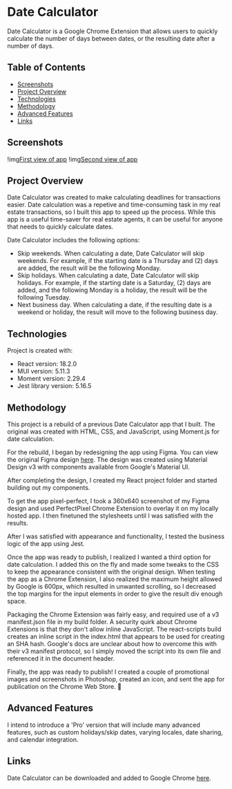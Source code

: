 # Date Calculator
Date Calculator is a Google Chrome Extension that allows users to quickly calculate the number of days between dates, or the resulting date after a number of days. 

## Table of Contents
* [Screenshots](#screenshots)
* [Project Overview](#project-overview) 
* [Technologies](#technologies)
* [Methodology](#Methodology)
* [Advanced Features](#advanced-features)
* [Links](#links)

## Screenshots
!img[First view of app](https://lh3.googleusercontent.com/fk0iknxsCnF0nQg1mt54ZWOqNjuGaftpBnCIjc3Lau0Ny3d-vLaZI2vLMwVCYm5Jc0aQ1pXXoxkedRWkGHSELEaWZ58=w640-h400-e365-rj-sc0x00ffffff)
!img[Second view of app](https://lh3.googleusercontent.com/E5kw5--B1pM1OPWwlNgh5Q35xA2SJQvAwMmOpD7LTLc2pqhzoCgRTCemA1me5pezmpr5zHJ1nN8E5O6E1gA8fegp0gs=w640-h400-e365-rj-sc0x00ffffff)

## Project Overview
Date Calculator was created to make calculating deadlines for transactions easier. Date calculation was a repetive and time-consuming task in my real estate transactions, so I built this app to speed up the process. While this app is a useful time-saver for real estate agents, it can be useful for anyone that needs to quickly calculate dates. 

Date Calculator includes the following options:
* Skip weekends. When calculating a date, Date Calculator will skip weekends. For example, if the starting date is a Thursday and (2) days are added, the result will be the following Monday. 
* Skip holidays. When calculating a date, Date Calculator will skip holidays. For example, if the starting date is a Saturday, (2) days are added, and the following Monday is a holiday, the result will be the following Tuesday. 
* Next business day. When calculating a date, if the resulting date is a weekend or holiday, the result will move to the following business day. 

## Technologies
Project is created with:
* React version: 18.2.0
* MUI version: 5.11.3
* Moment version: 2.29.4
* Jest library version: 5.16.5

## Methodology
This project is a rebuild of a previous Date Calculator app that I built. The original was created with HTML, CSS, and JavaScript, using Moment.js for date calculation. 

For the rebuild, I began by redesigning the app using Figma. You can view the original Figma design [here](https://www.figma.com/file/7JVP6SvODmpBp05oA8d4P8/Date-Calculator?node-id=0%3A1&t=8A5p9pSIQi0Bs6yS-1). The design was created using Material Design v3 with components available from Google's Material UI. 

After completing the design, I created my React project folder and started building out my components. 

To get the app pixel-perfect, I took a 360x640 screenshot of my Figma design and used PerfectPixel Chrome Extension to overlay it on my locally hosted app. I then finetuned the stylesheets until I was satisfied with the results. 

After I was satisfied with appearance and functionality, I tested the business logic of the app using Jest. 

Once the app was ready to publish, I realized I wanted a third option for date calculation. I added this on the fly and made some tweaks to the CSS to keep the appearance consistent with the original design. When testing the app as a Chrome Extension, I also realized the maximum height allowed by Google is 600px, which resulted in unwanted scrolling, so I decreased the top margins for the input elements in order to give the result div enough space. 

Packaging the Chrome Extension was fairly easy, and required use of a v3 manifest.json file in my build folder. A security quirk about Chrome Extensions is that they don't allow inline JavaScript. The react-scripts build creates an inline script in the index.html that appears to be used for creating an SHA hash. Google's docs are unclear about how to overcome this with their v3 manifest protocol, so I simply moved the script into its own file and referenced it in the document header. 

Finally, the app was ready to publish! I created a couple of promotional images and screenshots in Photoshop, created an icon, and sent the app for publication on the Chrome Web Store. 🎉

## Advanced Features
I intend to introduce a 'Pro' version that will include many advanced features, such as custom holidays/skip dates, varying locales, date sharing, and calendar integration. 

## Links
Date Calculator can be downloaded and added to Google Chrome [here](https://chrome.google.com/webstore/detail/date-calculator/iblpkfneemfheailondhclobmhbfopgk).
